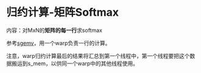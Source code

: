 # 归约计算-矩阵Softmax
内容：对MxN的**矩阵的每一行**求softmax

参考[sgemv](../../gemv/sgemv_k32.cu)，用一个warp负责一行的计算。

注意，warp归约计算最后的结果将汇总到第一个线程中，第一个线程要把这个数据搬运到s_mem，以供同一个warp中的其他线程使用。